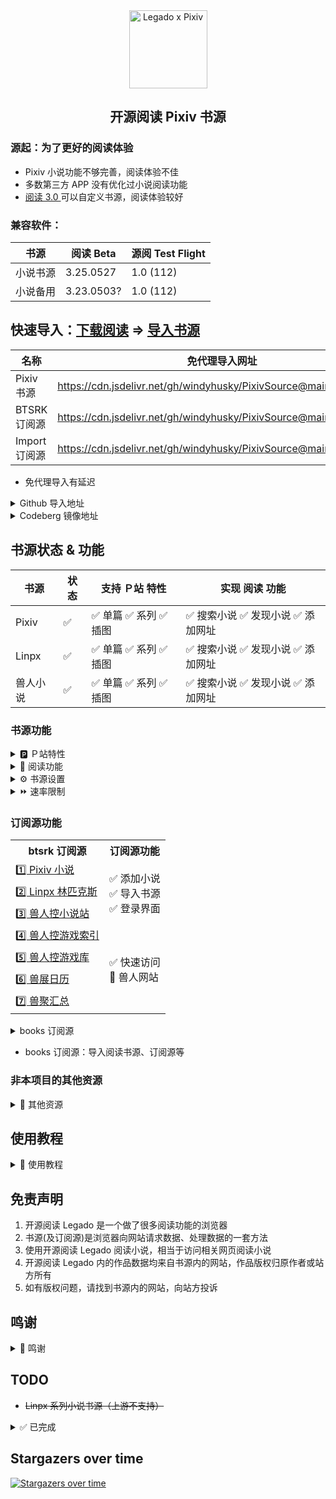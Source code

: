 <div align="center">
<img width="125" height="125" src="doc/pic/Legado-Pixiv.png" alt="Legado x Pixiv"/>

## 开源阅读 Pixiv 书源
</div>


### 源起：为了更好的阅读体验
- Pixiv 小说功能不够完善，阅读体验不佳
- 多数第三方 APP 没有优化过小说阅读功能
- [阅读 3.0 ](https://github.com/gedoor/legado) 可以自定义书源，阅读体验较好


### 兼容软件：

| 书源　　 | 阅读 Beta    | 源阅 Test Flight |
| ------- | ----------- | --------------- |
| 小说书源 | 3.25.0527   | 1.0 (112)       |
| 小说备用 | 3.23.0503?  | 1.0 (112)       |


## 快速导入：[下载阅读](./doc/Download.md) =>  [导入书源](./doc/Import.md)

| 名称          | 免代理导入网址                                                        |
| ------------ | ------------------------------------------------------------------- |
| Pixiv 书源    | https://cdn.jsdelivr.net/gh/windyhusky/PixivSource@main/pixiv.json  |
| BTSRK 订阅源  | https://cdn.jsdelivr.net/gh/windyhusky/PixivSource@main/btsrk.json  |
| Import 订阅源 | https://cdn.jsdelivr.net/gh/windyhusky/PixivSource@main/import.json |
- 免代理导入有延迟


<details>
<summary> Github 导入地址 </summary>

| 名称           | [Github 项目网址](https://github.com/windyhusky/PixivSource)               |
| ------------- | ------------------------------------------------------------------------- |
| Pixiv 书源　   | https://raw.githubusercontent.com/windyhusky/PixivSource/main/pixiv.json  |
| Linpx 书源　   | https://raw.githubusercontent.com/windyhusky/PixivSource/main/linpx.json  |
| 兽人小说站书源  | https://raw.githubusercontent.com/windyhusky/PixivSource/main/linpx.json  |
| BTSRK 订阅源   | https://raw.githubusercontent.com/windyhusky/PixivSource/main/btsrk.json  |
| Books 订阅源   | https://raw.githubusercontent.com/windyhusky/PixivSource/main/books.json  |
| Import 订阅源  | https://raw.githubusercontent.com/windyhusky/PixivSource/main/import.json |

> 更多导入方法详见：
> **[导入书源](./doc/ImportBookSource.md)** &
> **[导入订阅源](./doc/ImportRssSource.md)**
</details>


<details>
<summary> Codeberg 镜像地址 </summary>

| 名称           | [Codeberg 镜像网址](https://codeberg.org/DowneyRem/PixivSource)　       |
| ------------- | ---------------------------------------------------------------------- |
| Pixiv 书源　   | https://codeberg.org/DowneyRem/PixivSource/raw/branch/main/pixiv.json  |
| Linpx 书源　   | https://codeberg.org/DowneyRem/PixivSource/raw/branch/main/linpx.json  |
| 兽人小说站书源  | https://codeberg.org/DowneyRem/PixivSource/raw/branch/main/linpx.json  |
| BTSRK 订阅源   | https://codeberg.org/DowneyRem/PixivSource/raw/branch/main/btsrk.json  |
| Books 订阅源   | https://codeberg.org/DowneyRem/PixivSource/raw/branch/main/books.json  |
| Import 订阅源  | https://codeberg.org/DowneyRem/PixivSource/raw/branch/main/import.json |
- [Codeberg](https://codeberg.org/DowneyRem/PixivSource) 免代理，更新无延迟（网站服务不是很稳定）
</details>



## 书源状态 & 功能
| 书源     | 状态 | 支持 Ｐ站 特性 | 实现 阅读 功能 |
| ------- | ---- | --------- | ------- |
| Pixiv   |  ✅  | ✅ 单篇 ✅ 系列 ✅ 插图 | ✅ 搜索小说 ✅ 发现小说  ✅ 添加网址 |
| Linpx   |  ✅  | ✅ 单篇 ✅ 系列 ✅ 插图 | ✅ 搜索小说 ✅ 发现小说  ✅ 添加网址 |
| 兽人小说  |  ✅  | ✅ 单篇 ✅ 系列 ✅ 插图 | ✅ 搜索小说 ✅ 发现小说  ✅ 添加网址 |

### 书源功能
<details><summary> 🅿️ Ｐ站特性 </summary>

#### 已支持 Pixiv 特性
- ✅ 单篇小说：Pixiv 小说投稿时的【单篇完结作品】，即短篇小说
- ✅ 系列小说：Pixiv 小说投稿时的【连载系列作品】，即长篇小说
- <details><summary> ✅ ⭐️ 小说功能 </summary>
  
  - ✅ 关注作者（最新小说）
    - 发现：✅ 查看关注作者的最新小说
    - 登录界面：✅ 关注作者 ✅ 取消关注
  - ✅ 追更列表 
    - 发现：✅ 查看追更列表 
    - 登录界面：✅ 加入追更 ✅ 取消追更
  - ✅ 收藏小说
    - 发现：✅ 查看收藏（公开 & 私密）✅ 查看他人收藏（设置源变量）
    - 登录界面：✅ 加入收藏 ✅ 取消收藏
    - 登录界面：✅ 收藏系列 ✅ 取消收藏系列（特色功能）
  - ✅ 小说书签
    - 发现：✅ 查看书签（第1页）
    - 登录界面：✅ 加入书签 ✅ 删除书签
  - ✅ 章节评论
    - 章节正文：✅ 查看评论
    - 登录界面：✅ 发送评论 ✅ 删除评论
  - ✅ 推荐小说
  - ✅ 发现小说
  - ✅ 首页推荐
  </details>

- <details><summary> ✅ 🆕 最新 企划 约稿 </summary>
  
  - ✅ R18 小说
  - ✅ 一般小说（默认隐藏）
    >（可在书源设置中修改 `SHOW_GENERAL_NEW` )，更改后需要在发现页面刷新分类（发现：长按"Pixiv"，刷新）
  </details>

- <details><summary> ✅ 👑 小说排行 </summary>
  
  - ✅ R18 小说排行榜
  - ✅ 一般小说排行榜（默认隐藏）
    > (可在书源设置中修改 `SHOW_GENERAL_RANK` )，更改后需要在发现页面刷新分类（发现：长按"Pixiv"，刷新）
  </details>

- <details><summary> ✅ 🔥 原创热门 </summary>

  - ✅ R18 小说热门分类（默认隐藏）
  - ✅ 一般小说热门分类（默认隐藏）
    >（可在书源设置中修改 `SHOW_GENERAL_GENRE` `SHOW_GENERAL_GENRE` )，更改后需要在发现页面刷新分类（发现：长按"Pixiv"，刷新）
  </details>
  
- <details><summary> ✅ 🔧 小说工具（标记符号） </summary>

  - ✅ 完美支持的标记符
    - ✅ `[uploadedimage:自动生成ID]` 通过上传图片添加插画
    - ✅ `[pixivimage:作品ID-序号]` 通过作品ID添加插画
  - ☑️ 受阅读功能限制，无法完美支持的标记符
    - ☑️ `[newpage]` 分页
    - ☑️ `[chapter:章节名称]` 添加本章标题
    - ☑️ `[jump:链接目标的页面编号]` 页面跳转
    - ☑️ `[[jumpuri:标题 > 链接目标的URL]]` 添加超链接
    - ☑️ `[[rb:汉字 > 注音]]` 添加注音
      > 使用括号注音：`[[rb:汉字 > 注音]]` => `汉字（注音）`
    - ☑️ `汉字《注音》`选择`置き換える`后，Pixiv 会转换成`[[rb:汉字 > 注音]]`
      > 当`注音`位置是汉字时，恢复被替换的书名号：`[[rb:汉字 > 注音]]` => `汉字《注音》`
      > 
      > 默认开启，可在书源设置中修改 `REPLACE_TITLE_MARKS`
  - 🈚️ 不支持的标记符
  </details>
</details>


<details><summary> 📖 阅读功能 </summary>

#### 已实现书源功能
- ✅ 搜索：书架页面，搜索小说，添加小说到书架
  - ✅ 默认搜索：同时搜索小说名称、标签、作者
  - ✅ 作者专搜（格式：`@作者名称`）
  - ✅ 标签专搜（格式：`#标签` `#小说名称`）
  - ✅ 繁简通搜（支持：小说名称、标签）
  - ✅ 字数过滤（格式：`关键词 + 空格 + 字数3k`）
    - 字数限制规则：`3k 3k5 3w 3w5`
    - 例如：`校园 字数3k` `校园 纯爱 字数3k`


- ✅ 发现：发现页面，查看小说，添加小说到书架
  - ✅ 常规发现
  - ✅ 更新书源、订阅源
  - ✅ 设置源变量
    - <details><summary> ❤️ 他人收藏（Pixiv 小说 书源）</summary>
  
      - 发现 - 长按 **"Pixiv"** - 编辑 - 右上角菜单 - 设置源变量
      - 设置源变量：输入作者ID，一行一个，可添加作者名，保存
        ```
        12345 // 作者A
        67890 # 作者B
        ```
      - 发现：长按 **"Pixiv"**，刷新，查看他人收藏
      </details>
      
    - <details><summary> 🔎 筛选发现（兽人小说站 书源）</summary>

      - 发现 - 长按 **"兽人小说站"** - 编辑 - 右上角菜单 - 设置源变量  
      - 设置源变量：输入想要筛选的标签，以空格间隔（或一行一个），保存
        ```
        中文 原创  纯爱
        ```
      - 发现 - 长按 **"兽人小说站"** - 刷新 - 查看筛选后的小说
      </details>
  
  
- ✅ 添加网址：书架页面，通过 **【添加网址】** 添加小说到书架
  - ✅ 单篇链接 ✅ 系列链接
  - ✅ 支持同时添加多条网址链接


- ✅ 订阅源：订阅页面，通过 **【订阅源】** 添加小说到书架
  - ✅ 添加小说到书架
  - ✅ 导入/更新书源
  - ✅ 登录界面（部分功能同下）


- ✅ 登录界面：登录等功能
  - 账号：✅ 登录 ✅ 退出 ✅ 设置
  - 书源：✅ 更新 ✅ 指南 ✅ 反馈
  - 系列：✅ 追更 ✅ 分享
  - 单篇：✅ 收藏 ✅ 分享 ✅ 评论
  - 作者：✅ 关注 ✅ 拉黑 ✅ 屏蔽（本地）
  - 评论：✅ 发送 ✅ 删除 ✅ 获取（正文）
</details>


<details><summary> ⚙️ 书源设置 </summary>

#### 书源功能设置
##### 1.书源默认配置
⚙️ 书源设置：
- <details><summary> 1️⃣ 常规设置 </summary>
  ⚙️ 常规设置：打开小说 - 菜单 - 登录 - 点击下方按钮
  
  | 书源设置　　 | 默认状态 | 常量名称　　           | 作用 |
  | --------- | ------ | --------------------- | --- |
  | 繁简通搜　　 | ✅ 开启 | `CONVERT_CHINESE`     | 搜索 |
  | 显示更多信息 | ⭕ 关闭 | `MORE_INFORMATION`    | 详情 |
  | 显示更新时间 | ✅ 开启 | `SHOW_UPDATE_TIME`    | 目录 |
  | 显示原始链接 | ✅ 开启 | `SHOW_ORIGINAL_LINK`  | 目录 |
  | 恢复书名号　 | ✅ 开启 | `REPLACE_TITLE_MARKS` | 正文 |
  | 显示小说描述 | ✅ 开启 | `SHOW_CAPTIONS`       | 正文 |
  | 显示小说评论 | ✅ 开启 | `SHOW_COMMENTS`       | 正文 |
  | 快速模式　　 | ⭕ 关闭 | `FAST`                | 全局 |
  | 调试模式　　 | ⭕ 关闭 | `DEBUG`               | 全局 |

  - 快速模式：
    - 繁简通搜、更新时间、原始链接、显示评论，对搜索速度稍有影响
    - 搜索默认搜索作者，这对搜索速度有很大影响
    - 开启时，上述功能默认关闭
    - 关闭时，上述功能默认还原到开启前的状态
  </details>

- <details><summary> 2️⃣ 发现设置 </summary>
  
  ⚙️ 发现设置：编辑书源 - 基本 - 变量说明 - 修改并保存
  - ⚠️ 修改时，请修改`true` 为 `false`，或相反
  - ⚠️ 每次更新书源后，需要重新修改发现设置
  
  | 书源发现设置    | 默认状态 | 对应常量名称           | 作用 |
  | ------------ | ------ | -------------------- | --- |
  | 最新显示一般小说 | ⭕ 关闭 | `SHOW_GENERAL_NEW`   | 发现 |
  | 排行显示一般小说 | ⭕ 关闭 | `SHOW_GENERAL_RANK`  | 发现 |
  | 热门显示R18小说 | ⭕ 关闭 | `SHOW_R18_GENRE`     | 发现 |
  | 热门显示一般小说 | ⭕ 关闭 | `SHOW_GENERAL_GENRE` | 发现 |

  </details>

- <details><summary> 3️⃣ 默认配置代码 </summary>
  
  ```
  {
    "CONVERT_CHINESE": true,
    "SHOW_UPDATE_TIME": true,
    "MORE_INFORMATION": false,
    "SHOW_ORIGINAL_LINK": true,
    
    "REPLACE_TITLE_MARKS": true,
    "SHOW_CAPTIONS": true,
    "SHOW_COMMENTS": true,
    
    "FAST": true,
    "DEBUG": false,
    
    "SHOW_GENERAL_NEW": false,
    "SHOW_GENERAL_RANK": false,
    "SHOW_R18_GENRE": false,
    "SHOW_GENERAL_GENRE": false
  }
  ```
  </details>


##### 2.设置源变量
- <details><summary> 🚫 屏蔽作者(本地)（Pixiv 书源）</summary>

  - 方法1️⃣：打开小说 - 菜单 - 登录 - 🚫 屏蔽作者
    - ▶️ 搜索任意小说，同步屏蔽作者数据
  - 方法2️⃣：编辑书源 - 菜单 - 设置源变量 - 修改并保存
    - 设置源变量：输入作者ID，【英文逗号】间隔
      - ```
        12345, 67890
        ```
    - ▶️ 搜索任意小说，同步屏蔽作者数据
  </details>

- <details><summary> ❤️ 他人收藏（Pixiv 首页 订阅源）</summary>

  - 1️⃣ 订阅 - 长按订阅源 - 编辑 - 菜单 - 设置源变量
  - 2️⃣ 源变量：输入作者ID，一行一个，保存
    ```
    12345 // 作者A
    67890 # 作者B
    ```
  - 3️⃣ 导入：打开订阅源 - 菜单 - 登录 - 点击 ❤️ 他人收藏，同步数据
  - 4️⃣ 更新：发现 - 长按"Pixiv" - 刷新 - 查看他人收藏
  </details>

- <details><summary> 🔎 筛选发现（兽人小说站 书源）</summary>

  - 1️⃣ 发现 - 长按 **"兽人小说站"** - 编辑 - 右上角菜单 - 设置源变量  
  - 2️⃣ 源变量：输入想筛选的标签，空格间隔（或一行一个），保存
    ```
    中文 原创  纯爱
    ```
  - 3️⃣ 更新：发现 - 长按 **"兽人小说站"** - 刷新 - 查看筛选后的小说
</details>
</details>


<details><summary> ⏩ 速率限制 </summary>

#### 书源请求限制
##### 1.最大缓存时间
<details><summary> 最大缓存时间：7天 </summary>

- 书源内部 JsLib 使用 `getAjaxJson() getAjaxAllJson() getWebviewJson() urlIllustOriginal() ` 等，访问网络资源时，会默认写入缓存，最多存放7天
- 后续如果重复请求同一内容，在缓存时间内则不会发送请求，而是直接读取缓存数据，加快请求速度的同时，减少实际请求次数
- 登录界面中的功能使用了 `getPostBody()`，不受此限制
- 获取/刷新目录、获取/刷新评论，会强制更新，不受此限制


- 自定义：编辑书源 - 基本 - JSLib - 修改并保存
```
var cacheSaveSeconds = 7*24*60*60  // 缓存时间7天，可以延长，不建议缩至过短
```
- **每次更新书源后，需要重新设置**
</details>


##### 2.请求速率限制
<details><summary> 速率限制：每2s访问3次 </summary>

- 因为上面设置了最大缓存时间，会减少实际的（重复的）网络请求
- ~~此处网络请求速率限制可适当调高~~，但账号因此受限请自负其责


- 自定义：编辑书源 - 基本 - 并发率 - 修改并保存
  ```
  180/60000    60s内访问180次（默认）
  ```
- **每次更新书源后，需要重新设置**
</details>


##### 3.【正文为空】提示
<details><summary> 无法获取正文时，弹出提示 </summary>

短时间内请求过多会无法获取正文。 此时弹出窗口，提示：
```
您于X时X分触发 Pixiv 【请求限制】，建议 稍候/重新登录 再继续
```
</details>


##### 4.【过度访问】提示
<details><summary> 过度访问后，提示修改密码 </summary>

- 触发 Pixiv 的过度访问后的【3天内】，每4个小时检测1次弹出提示，并推荐修改密码
```
您于X时X分触发 Pixiv 【过度访问】，请修改密码并重新登录。如已修改请忽略
```
</details>
</details>


### 订阅源功能

<table>
<th> btsrk 订阅源 </th> <th> 订阅源功能 </th>
<tr>
  <td><a href="https://www.pixiv.net/novel"> 1️⃣ Pixiv 小说</a></td>
  <td  rowspan="3"> ✅ 添加小说<br>✅ 导入书源<br>✅ 登录界面 <br></td>
</tr>
<tr><td><a href="https://www.furrynovel.ink"> 2️⃣ Linpx 林匹克斯</a></td></tr>
<tr><td><a href="https://www.furrynovel.com"> 3️⃣ 兽人控小说站</a></td></tr>

<tr>
  <td><a href="https://furrygames.top/zh-cn/list.html"> 4️⃣ 兽人控游戏索引</a></td>
  <td  rowspan="4">✅ 快速访问<br>🐺 兽人网站</td>
</tr>
<tr><td><a href="https://kemono.games/zh-Hans"> 5️⃣ 兽人控游戏库</a></td></tr>
<tr><td><a href="https://www.furryeventchina.com"> 6️⃣ 兽展日历</a></td></tr>
<tr><td><a href="https://www.furryfusion.net"> 7️⃣ 兽聚汇总</a></td></tr>
</table>


<details><summary> books 订阅源 </summary>

| books 订阅源 | 
| ----------- |
| 1️⃣ [Yiove 书源仓库](https://shuyuan.yiove.com)
| 2️⃣ [喵公子书源管理](http://yuedu.miaogongzi.net/gx.html)
| 3️⃣ [阅读 APP 源](https://legado.aoaostar.com)
| 4️⃣ [阅读合集](https://flowus.cn/share/923f5a35-6dcf-47d1-b8eb-b9c5ef3ed39b)
| 5️⃣ [源仓库](https://www.yckceo.com/yuedu/index/index.html)
| 6️⃣ [聚合搜索](https://legado.cn/thread-3723-1-1.html)
| 7️⃣ [阅读使用手册](https://www.yuque.com/legado/wiki)
</details>

- books 订阅源：导入阅读书源、订阅源等


### 非本项目的其他资源
<details><summary> 📄 其他资源 </summary>

- import 订阅源：导入本项目整理的书源、订阅源等

| 名称           | Github 导入网址                                                              |
| ------------- | --------------------------------------------------------------------------- |
| 通用书源　　　　 | https://raw.githubusercontent.com/windyhusky/PixivSource/main/normal.json   |
| 聚合搜索　　　　 | https://raw.githubusercontent.com/windyhusky/PixivSource/main/books.json    |
| 书源订阅　　　　 | https://raw.githubusercontent.com/windyhusky/PixivSource/main/import.json   |
| Pixiv目录规则  | https://raw.githubusercontent.com/windyhusky/PixivSource/main/pixivToc.json |

- **[通用书源](https://github.com/bushixuanqi/book-source)** ：是不世玄奇 为网文网站编写的通用书源，用搜索引擎获取全网小说。
- **[聚合搜索](https://legado.cn/thread-3723-1-1.html)** ：是不世玄奇 制作的聚合多个搜索引擎的订阅源，需要配合 **[通用书源](http://yuedu.miaogongzi.net/gx.html)** 使用。(集入 books 订阅源)
- **[书源订阅](https://gitee.com/feiniao6/yd)** ：是Thomas喲 制作的第三方规则订阅，旨在快速导入书源/订阅源。(已修改)
- **[Pixiv 目录规则](https://akaito.xyz/post/Legado)** ：是[一片痴心俱成灰](https://akaito.xyz/post/Legado) 为 Pixiv 本地小说制作的目录规则
</details>


## 使用教程
<details><summary> 📌 使用教程 </summary>

> ### 0. [阅读是什么软件？阅读简介](./doc/ReadMe.md)
> ### 0. [下载 开源阅读 Legado](./doc/Download.md)
> ### 1. [阅读使用教程（太长不看版）](./doc/TooLongToRead.md)
>> #### 1.1 [Pixiv 书源的导入与使用](./doc/Pixiv.md)
>> #### 1.2 [Linpx 书源的导入与使用](./doc/Linpx.md)
>> #### 1.3 [兽人控小说站 书源的导入与使用](./doc/FurryNovel.md)
>> #### 1.4 搜索小说、查看订阅，畅享阅读
> ### 2. [添加远程书籍](./doc/RemoteBooks.md)，畅享阅读
> ### 3. [设置 Webdav 备份](./doc/WebdavBackup.md)
> ### 4. [故障排查与处理](./doc/TroubleShoot.md)
#### 此处教程由 [@FurryReading](https://t.me/FurryReading) 提供
</details>


## 免责声明
1. 开源阅读 Legado 是一个做了很多阅读功能的浏览器
2. 书源(及订阅源)是浏览器向网站请求数据、处理数据的一套方法
3. 使用开源阅读 Legado 阅读小说，相当于访问相关网页阅读小说
4. 开源阅读 Legado 内的作品数据均来自书源内的网站，作品版权归原作者或站方所有
5. 如有版权问题，请找到书源内的网站，向站方投诉


## 鸣谢
<details><summary> 📢 鸣谢 </summary>

- 感谢 [阅读 3.0 ](https://github.com/gedoor/legado) 提供的软件平台
- 感谢 [Linpx](https://github.com/libudu/linpx-web) 提供的 [网站服务](https://www.furrynovel.ink)
- 感谢 [兽人小说站](https://github.com/FurryNovel/Reader) 提供的 [网站服务](https://www.furrynovel.com)
- 感谢 [Pixiv.cat](https://github.com/pixiv-cat/pixivcat-backend) 提供的 [Pixiv 图片代理功能](https://pixiv.cat)
- 感谢 [Jsdelivr](https://www.jsdelivr.com/) 提供的 CDN 加速服务(免代理)
- 感谢 [通用书源](https://github.com/bushixuanqi/book-source) 及 [聚合搜索](https://legado.cn/thread-3723-1-1.html) 提供的添加书架的方法
- 感谢 [书源订阅(非官方仓库)](https://gitee.com/feiniao6/yd) 提供的导入书源、订阅源的方法
- 感谢 [Pixiv-utils](https://github.com/AgMonk/pixiv-utils) 、 [Pixiv go 客户端](https://github.com/NateScarlet/pixiv) 、 [Pixiv-web-api](https://github.com/YieldRay/pixiv-web-api) 整理的 Pixiv Web API
- 感谢 [@Luoyacheng](https://github.com/Luoyacheng) ，从他的 [书源仓库](https://github.com/Luoyacheng/yuedu) 学到了很多方法
- 感谢 [@一片痴心俱成灰](https://akaito.xyz/post/Legado) 提供的 Pixiv (标记符号) 目录规则
- 感谢 [Pixiv Previewer](https://greasyfork.org/zh-CN/scripts/30766-pixiv-previewer) 脚本提供的从 Pixiv 网页获取 csfr token 的方法 
- 感谢 [@Eigeen](https://github.com/eigeen) 使用 TS 重构了本项目，并修复了部分 Bug
- 感谢 [@SuCan127](https://github.com/SuCan127) 测试【源阅】的兼容性
- 感谢 [@DowneyRem](https://github.com/DowneyRem) 提供的教程，这是他的兽人小说分享频道 [@FurryReading](https://t.me/FurryReading)
</details>

## TODO
- ~~Linpx 系列小说书源（上游不支持）~~

<details>
<summary> ✅ 已完成 </summary>

- ✅ Linpx 订阅源
- ✅ Pixiv 订阅源（使用JS注入，代码来自【聚合搜索】）
- ✅ 兽人控小说站 订阅源
- ✅ Pixiv 书源：关注作者的最新小说 https://github.com/windyhusky/PixivSource/issues/11
- ✅ Linpx 书源：推荐作者的近期小说
- ✅ Pixiv 书源：通过作品ID添加插画
- ✅ Linpx 书源：通过作品ID添加插画（使用 pixiv.cat ）
- ✅ Pixiv 书源：添加网址加入书架；订阅源添加到书架
- ✅ Pixiv 书源：追更列表 https://github.com/windyhusky/PixivSource/issues/14
- ✅ Pixiv 书源：排行榜 https://github.com/windyhusky/PixivSource/issues/13
- ✅ Pixiv 系列小说 书源 
- ✅ Pixiv 书源：完善字数统计 https://github.com/windyhusky/PixivSource/issues/18
- ✅ Pixiv 书源：显示更多信息 https://github.com/windyhusky/PixivSource/issues/17
- ✅ Pixiv & Linpx 书源：添加小说更新时间
- ✅ Pixiv & Linpx 书源：搜索作者
- ✅ import 订阅源：导入其他书源、订阅源
- ✅ Pixiv & Linpx 书源：添加小说章节字数
- ✅ Pixiv 书源：正文尾部加入小说评论
- ✅ Linpx 书源：搜索链接
- ✅ Pixiv & Linpx 书源：添加链接
- ✅ 兽人控小说站 书源
- ✅ 书源发现：更新书源和订阅源
- ✅ 订阅源：导入/更新书源
- ✅ Pixiv 漫画书源：搜索、详情、目录、正文
- ✅ Pixiv & Linpx & 兽人控小说站 书源：繁简通搜
</details>


## Stargazers over time
[![Stargazers over time](https://starchart.cc/windyhusky/PixivSource.svg?variant=adaptive)](https://starchart.cc/windyhusky/PixivSource)


